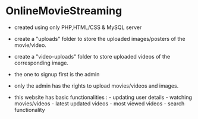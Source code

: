 # OnlineMovieStreaming

* created using only PHP,HTML/CSS & MySQL server

- create a "uploads" folder to store the uploaded images/posters of the movie/video.
- create a "video-uploads" folder to store uploaded videos of the corresponding image.

- the one to signup first is the admin
- only the admin has the rights to upload movies/videos and images.

- this website has basic functionalities : - updating user details
                                           - watching movies/videos
                                           - latest updated videos
                                           - most viewed videos
                                           - search functionality
